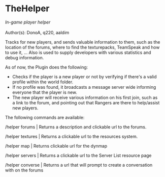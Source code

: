 TheHelper
=========

<i>In-game player helper</i><br/>
<br/>
Author(s): DonoA, q220, aaldim
<br/>

Tracks for new players, and sends valuable information to them, such as the location of the forums, where to find the texturepacks, TeamSpeak and how to use it, ...
Also is used to supply developers with various statistics and debug information.

As of now, the Plugin does the following:

- Checks if the player is a new player or not by verifying if there's a valid profile within the world folder.
- If no profile was found, it broadcasts a message server wide informing everyone that the player is new.
- The new player will receive various information on his first join, such as a link to the forum, and pointing out that Rangers are there to help/assist new players.


The following commands are available:

/helper forums | Returns a description and clickable url to the forums.

/helper textures | Returns a clickable url to the resources system.

/helper map | Returns clickable url for the dynmap

/helper servers | Returns a clickable url to the Server List resource page

/helper converse <player> | Returns a url that will prompt to create a conversation with <player> on the forums
